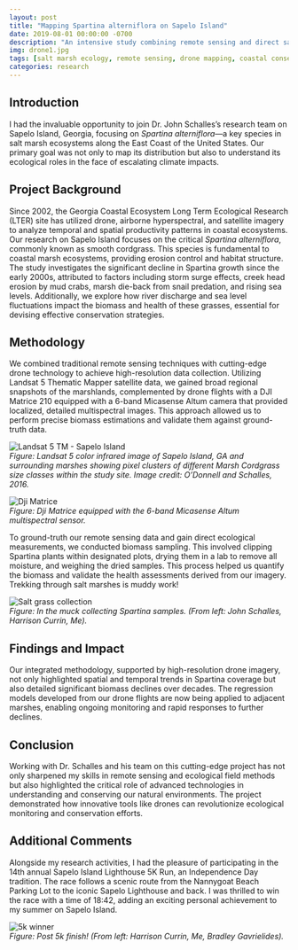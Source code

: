 ```yaml
---
layout: post
title: "Mapping Spartina alterniflora on Sapelo Island"
date: 2019-08-01 00:00:00 -0700
description: "An intensive study combining remote sensing and direct sampling to map and analyze Spartina alterniflora on Sapelo Island, GA."
img: drone1.jpg
tags: [salt marsh ecology, remote sensing, drone mapping, coastal conservation, in-situ data]
categories: research
---
```


## Introduction
I had the invaluable opportunity to join Dr. John Schalles’s research team on Sapelo Island, Georgia, focusing on *Spartina alterniflora*—a key species in salt marsh ecosystems along the East Coast of the United States. Our primary goal was not only to map its distribution but also to understand its ecological roles in the face of escalating climate impacts.  

## Project Background
Since 2002, the Georgia Coastal Ecosystem Long Term Ecological Research (LTER) site has utilized drone, airborne hyperspectral, and satellite imagery to analyze temporal and spatial productivity patterns in coastal ecosystems. Our research on Sapelo Island focuses on the critical *Spartina alterniflora*, commonly known as smooth cordgrass. This species is fundamental to coastal marsh ecosystems, providing erosion control and habitat structure. The study investigates the significant decline in Spartina growth since the early 2000s, attributed to factors including storm surge effects, creek head erosion by mud crabs, marsh die-back from snail predation, and rising sea levels. Additionally, we explore how river discharge and sea level fluctuations impact the biomass and health of these grasses, essential for devising effective conservation strategies.  

## Methodology
We combined traditional remote sensing techniques with cutting-edge drone technology to achieve high-resolution data collection. Utilizing Landsat 5 Thematic Mapper satellite data, we gained broad regional snapshots of the marshlands, complemented by drone flights with a DJI Matrice 210 equipped with a 6-band Micasense Altum camera that provided localized, detailed multispectral images. This approach allowed us to perform precise biomass estimations and validate them against ground-truth data.    

![Landsat 5 TM - Sapelo Island](/mitchtork/assets/img/for_posts/sapelo-satellite.jpg)  
*Figure: Landsat 5 color infrared image of Sapelo Island, GA and surrounding marshes showing pixel clusters of different Marsh Cordgrass size classes within the study site. Image credit: O’Donnell and Schalles, 2016.*  

![Dji Matrice](/mitchtork/assets/img/for_posts/drone2.jpg)  
*Figure: Dji Matrice equipped with the 6-band Micasense Altum multispectral sensor.*  

To ground-truth our remote sensing data and gain direct ecological measurements, we conducted biomass sampling. This involved clipping Spartina plants within designated plots, drying them in a lab to remove all moisture, and weighing the dried samples. This process helped us quantify the biomass and validate the health assessments derived from our imagery. Trekking through salt marshes is muddy work!  

![Salt grass collection](/mitchtork/assets/img/for_posts/field-collection.jpg)  
*Figure: In the muck collecting Spartina samples. (From left: John Schalles, Harrison Currin, Me).*  

## Findings and Impact
Our integrated methodology, supported by high-resolution drone imagery, not only highlighted spatial and temporal trends in Spartina coverage but also detailed significant biomass declines over decades. The regression models developed from our drone flights are now being applied to adjacent marshes, enabling ongoing monitoring and rapid responses to further declines.  

## Conclusion
Working with Dr. Schalles and his team on this cutting-edge project has not only sharpened my skills in remote sensing and ecological field methods but also highlighted the critical role of advanced technologies in understanding and conserving our natural environments. The project demonstrated how innovative tools like drones can revolutionize ecological monitoring and conservation efforts.  

## Additional Comments
Alongside my research activities, I had the pleasure of participating in the 14th annual Sapelo Island Lighthouse 5K Run, an Independence Day tradition. The race follows a scenic route from the Nannygoat Beach Parking Lot to the iconic Sapelo Lighthouse and back. I was thrilled to win the race with a time of 18:42, adding an exciting personal achievement to my summer on Sapelo Island.  

![5k winner](/mitchtork/assets/img/for_posts/5k.jpg)  
*Figure: Post 5k finish! (From left: Harrison Currin, Me, Bradley Gavrielides).*